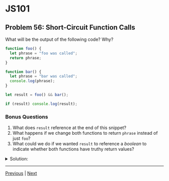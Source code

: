 # JS101
## Problem 56: Short-Circuit Function Calls

What will be the output of the following code? Why?

```js
function foo() {
  let phrase = "foo was called";
  return phrase;
}

function bar() {
  let phrase = "bar was called";
  console.log(phrase);
}

let result = foo() && bar();

if (result) console.log(result);
```

### Bonus Questions
1. What does `result` reference at the end of this snippet?
2. What happens if we change both functions to return `phrase` instead of just `foo`?
3. What could we do if we wanted `result` to reference a *boolean* to indicate whether both functions have truthy return values?

<details>
<summary>Solution:</summary>

**Output:**
```
bar was called
```

**Explanation:**
1. `foo()` is called and returns `"foo was called"` (truthy)
2. Since the left side of `&&` is truthy, evaluation continues to the right side
3. `bar()` is called, which logs `"bar was called"` and returns `undefined`
4. `result` is assigned the return value of `bar()`, which is `undefined`
5. The `if (result)` check fails because `undefined` is falsy
6. Only the console.log from inside `bar()` produces output

**Bonus Questions:**

1. `result` references `undefined` (the return value of `bar()`).

2. If `bar` also returns `phrase`:
```js
function bar() {
  let phrase = "bar was called";
  console.log(phrase);
  return phrase;
}
```
Then `result` would be `"bar was called"` (the last truthy value in the `&&` chain), and the final `if` would execute, logging `"bar was called"` again. Total output:
```
bar was called
bar was called
```

3. We could use double bang to convert the return values to booleans, or the `Boolean()` constructor:
```js
let result = !!(foo() && bar());
// or
let result = Boolean(foo() && bar());
// or
let result = Boolean(foo()) && Boolean(bar());
```

</details>

---

[Previous](055.md) | [Next](057.md)

